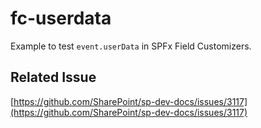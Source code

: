 # fc-userdata

Example to test `event.userData` in SPFx Field Customizers.

## Related Issue

[https://github.com/SharePoint/sp-dev-docs/issues/3117](https://github.com/SharePoint/sp-dev-docs/issues/3117)

